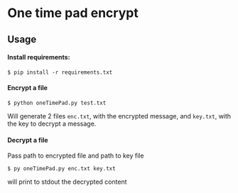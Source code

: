 # One time pad encrypt

## Usage

#### Install requirements:
```shell
$ pip install -r requirements.txt
```

#### Encrypt a file
```shell
$ python oneTimePad.py test.txt
```

Will generate 2 files `enc.txt`, with the encrypted message, and `key.txt`, with the key to decrypt a message.

#### Decrypt a file

Pass path to encrypted file and path to key file

```shell
$ py oneTimePad.py enc.txt key.txt
```

will print to stdout the decrypted content